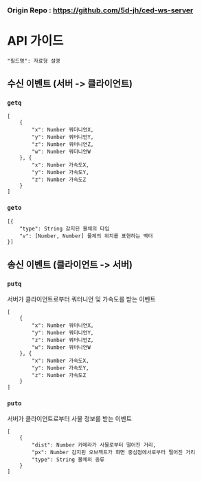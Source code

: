### Origin Repo : https://github.com/5d-jh/ced-ws-server

# API 가이드
`"필드명": 자료형 설명`
## 수신 이벤트 (서버 -> 클라이언트)
### `getq`
```
[
    {
        "x": Number 쿼터니언X,
        "y": Number 쿼터니언Y,
        "z": Number 쿼터니언Z,
        "w": Number 쿼터니언W
    }, {
        "x": Number 가속도X,
        "y": Number 가속도Y,
        "z": Number 가속도Z
    }
]
```

### `geto`
```
[{
    "type": String 감지된 물체의 타입
    "v": [Number, Number] 물체의 위치를 표현하는 벡터
}]
```

## 송신 이벤트 (클라이언트 -> 서버)
### `putq`
서버가 클라이언트로부터 쿼터니언 및 가속도를 받는 이벤트
```
[
    {
        "x": Number 쿼터니언X,
        "y": Number 쿼터니언Y,
        "z": Number 쿼터니언Z,
        "w": Number 쿼터니언W
    }, {
        "x": Number 가속도X,
        "y": Number 가속도Y,
        "z": Number 가속도Z
    }
]
```

### `puto`
서버가 클라이언트로부터 사물 정보를 받는 이벤트
```
[
    {
        "dist": Number 카메라가 사물로부터 떨어진 거리,
        "px": Number 감지된 오브젝트가 화면 중심점에서로부터 떨어진 거리
        "type": String 물체의 종류
    }
]
```
